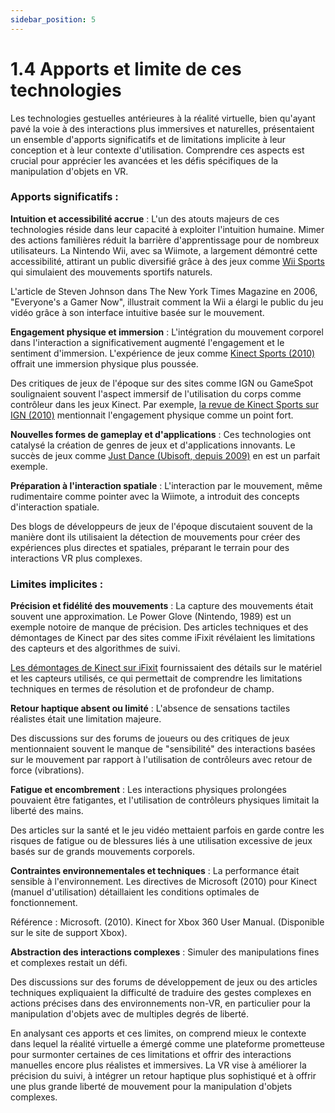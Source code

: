 ```yaml
---
sidebar_position: 5
---
```


# 1.4 Apports et limite de ces technologies

Les technologies gestuelles antérieures à la réalité virtuelle, bien qu'ayant pavé la voie à des interactions plus immersives et naturelles, présentaient un ensemble d'apports significatifs et de limitations implicite à leur conception et à leur contexte d'utilisation. Comprendre ces aspects est crucial pour apprécier les avancées et les défis spécifiques de la manipulation d'objets en VR.

### Apports significatifs :

**Intuition et accessibilité accrue** : L'un des atouts majeurs de ces technologies réside dans leur capacité à exploiter l'intuition humaine. Mimer des actions familières réduit la barrière d'apprentissage pour de nombreux utilisateurs. La Nintendo Wii, avec sa Wiimote, a largement démontré cette accessibilité, attirant un public diversifié grâce à des jeux comme [Wii Sports](https://fr.wikipedia.org/wiki/Wii_Sports) qui simulaient des mouvements sportifs naturels.

L'article de Steven Johnson dans The New York Times Magazine en 2006, "Everyone's a Gamer Now", illustrait comment la Wii a élargi le public du jeu vidéo grâce à son interface intuitive basée sur le mouvement.

**Engagement physique et immersion** : L'intégration du mouvement corporel dans l'interaction a significativement augmenté l'engagement et le sentiment d'immersion. L'expérience de jeux comme [Kinect Sports (2010)](https://fr.wikipedia.org/wiki/Kinect_Sports) offrait une immersion physique plus poussée.

Des critiques de jeux de l'époque sur des sites comme IGN ou GameSpot soulignaient souvent l'aspect immersif de l'utilisation du corps comme contrôleur dans les jeux Kinect. Par exemple, [la revue de Kinect Sports sur IGN (2010)](https://www.ign.com/articles/2010/11/04/kinect-sports-review) mentionnait l'engagement physique comme un point fort.

**Nouvelles formes de gameplay et d'applications** : Ces technologies ont catalysé la création de genres de jeux et d'applications innovants. Le succès de jeux comme [Just Dance (Ubisoft, depuis 2009)](https://fr.wikipedia.org/wiki/Just_Dance_(s%C3%A9rie_de_jeux_vid%C3%A9o)) en est un parfait exemple.


**Préparation à l'interaction spatiale** : L'interaction par le mouvement, même rudimentaire comme pointer avec la Wiimote, a introduit des concepts d'interaction spatiale.

Des blogs de développeurs de jeux de l'époque discutaient souvent de la manière dont ils utilisaient la détection de mouvements pour créer des expériences plus directes et spatiales, préparant le terrain pour des interactions VR plus complexes.


### Limites implicites :

**Précision et fidélité des mouvements** : La capture des mouvements était souvent une approximation. Le Power Glove (Nintendo, 1989) est un exemple notoire de manque de précision. Des articles techniques et des démontages de Kinect par des sites comme iFixit révélaient les limitations des capteurs et des algorithmes de suivi.

[Les démontages de Kinect sur iFixit](https://fr.ifixit.com/Vue+%C3%89clat%C3%A9e/Xbox+360+Kinect+Teardown/4066) fournissaient des détails sur le matériel et les capteurs utilisés, ce qui permettait de comprendre les limitations techniques en termes de résolution et de profondeur de champ.

**Retour haptique absent ou limité** : L'absence de sensations tactiles réalistes était une limitation majeure.

Des discussions sur des forums de joueurs ou des critiques de jeux mentionnaient souvent le manque de "sensibilité" des interactions basées sur le mouvement par rapport à l'utilisation de contrôleurs avec retour de force (vibrations).

**Fatigue et encombrement** : Les interactions physiques prolongées pouvaient être fatigantes, et l'utilisation de contrôleurs physiques limitait la liberté des mains.

Des articles sur la santé et le jeu vidéo mettaient parfois en garde contre les risques de fatigue ou de blessures liés à une utilisation excessive de jeux basés sur de grands mouvements corporels.

**Contraintes environnementales et techniques** : La performance était sensible à l'environnement. Les directives de Microsoft (2010) pour Kinect (manuel d'utilisation) détaillaient les conditions optimales de fonctionnement.

Référence : Microsoft. (2010). Kinect for Xbox 360 User Manual. (Disponible sur le site de support Xbox).

**Abstraction des interactions complexes** : Simuler des manipulations fines et complexes restait un défi.

Des discussions sur des forums de développement de jeux ou des articles techniques expliquaient la difficulté de traduire des gestes complexes en actions précises dans des environnements non-VR, en particulier pour la manipulation d'objets avec de multiples degrés de liberté.

En analysant ces apports et ces limites, on comprend mieux le contexte dans lequel la réalité virtuelle a émergé comme une plateforme prometteuse pour surmonter certaines de ces limitations et offrir des interactions manuelles encore plus réalistes et immersives. La VR vise à améliorer la précision du suivi, à intégrer un retour haptique plus sophistiqué et à offrir une plus grande liberté de mouvement pour la manipulation d'objets complexes.